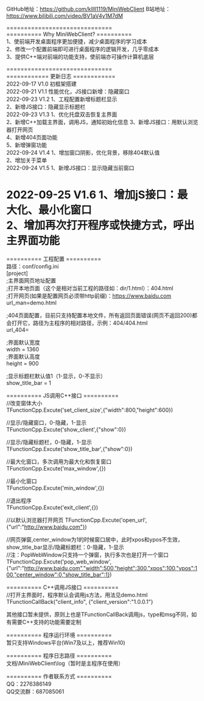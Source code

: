 GitHub地址：https://github.com/kllll1119/MiniWebClient
B站地址：https://www.bilibili.com/video/BV1aV4y1M7dM  

==============================  
========== Why MiniWebClient? ==========  
1、使前端开发桌面程序更加便捷，减少桌面程序的学习成本  
2、修改一个配置前端即可进行桌面程序的逻辑开发，几乎零成本  
3、提供C++端对前端的功能支持，使前端亦可操作计算机底层  


==============================  
============ 更新日志 ============  
2022-09-17    V1.0    初框架搭建  
2022-09-21    V1.1    性能优化，JS接口新增：隐藏窗口  
2022-09-23    V1.2    1、工程配置新增标题栏显示  
                      2、新增JS接口：隐藏显示标题栏  
2022-09-23    V1.3    1、优化托盘双击恢复主界面  
                      2、新增C++加载主界面，调用JS，通知初始化信息	
                      3、新增JS接口：用默认浏览器打开网页  
                      4、新增404页面功能  
                      5、新增弹窗功能  
2022-09-24    V1.4    1、增加窗口阴影，优化背景，移除404默认值  
                      2、增加关于菜单  
2022-09-24    V1.5    1、新增JS接口：显示隐藏当前窗口  
  
2022-09-25    V1.6    1、增加jS接口：最大化、最小化窗口    
                      2、增加再次打开程序或快捷方式，呼出主界面功能  
==============================  


========== 工程配置 ==========  
路径：conf/config.ini  
[project]  
;主界面网页地址配置  
;打开本地页面（这个是相对当前工程的路径如：dir/1.html）：404.html  
;打开网页(如果是配置网页必须带http前缀)：https://www.baidu.com  
url_man=demo.html  
  
;404页面配置，目前只支持配置本地文件，所有返回页面错误(网页不返回200)都会打开它，路径为主程序的相对路径，示例：404/404.html  
url_404=  
  
;界面默认宽度  
width = 1360  
;界面默认高度  
height = 900  
  
;显示标题栏默认值1（1-显示，0-不显示）  
show_title_bar = 1  


========== JS调用C++接口 ==========  
//改变窗体大小  
TFunctionCpp.Excute('set_client_size',{"width":800,"height":600})  
  
//显示/隐藏窗口，0-隐藏，1-显示  
TFunctionCpp.Excute('show_client',{"show":0})  
  
//显示/隐藏标题栏，0-隐藏，1-显示  
TFunctionCpp.Excute('show_title_bar',{"show":0})  
  
//最大化窗口，多次调用为最大化和恢复窗口  
TFunctionCpp.Excute('max_window',{})  
  
//最小化窗口  
TFunctionCpp.Excute('min_window',{})  
  
//退出程序  
TFunctionCpp.Excute('exit_client',{})  
  
//以默认浏览器打开网页
TFunctionCpp.Excute('open_url',{"url":"http://www.baidu.com"})  
  
//网页弹窗,center_window为1的时候窗口居中，此时xpos和ypos不生效，show_title_bar显示/隐藏标题栏：0-隐藏，1-显示  
//注：PopWebWindow只支持一个弹窗，执行多次也是打开一个窗口  
TFunctionCpp.Excute('pop_web_window',{"url":"http://www.baidu.com","width":500,"height":300,"xpos":100,"ypos":100,"center_window":0,"show_title_bar":1})  
  

========== C++调用JS接口 ==========  
//打开主界面时，程序默认会调用js方法，用法见demo.html  
TFunctionCallBack("client_info", {"client_version":"1.0.0.1"}  

其他接口暂未提供，原则上也是TFunctionCallBack调用js，type和msg不同，如有需要C++支持的功能需要定制  
  

========== 程序运行环境 ==========  
暂只支持Windows平台(Win7及以上，推荐Win10)

  
========== 程序日志路径 ==========  
文档\MiniWebClient\log（暂时是主程序在使用）  


========== 作者联系方式 ==========  
QQ：2276386149  
QQ交流群：687085061  

